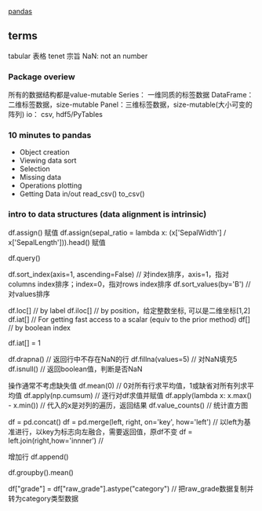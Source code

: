 [pandas](http://pandas.pydata.org/pandas-docs/stable/)

## terms
tabular 表格
tenet 宗旨
NaN: not an number

### Package overiew
所有的数据结构都是value-mutable
Series： 一维同质的标签数据
DataFrame： 二维标签数据，size-mutable
Panel：三维标签数据，size-mutable(大小可变的阵列)
io： csv, hdf5/PyTables

### 10 minutes to pandas

- Object creation
- Viewing data
    sort
- Selection
- Missing data
- Operations
    plotting
- Getting Data in/out
    read_csv()
    to_csv()
### intro to data structures  (data alignment is intrinsic)

<!--assign always returns a copy of the data, leaving the original DataFrame untouched.-->
df.assign() 赋值
df.assign(sepal_ratio = lambda x: (x['SepalWidth'] / x['SepalLength'])).head() 赋值
<!--返回满足条件的-->
df.query()

<!--排序-->
df.sort_index(axis=1, ascending=False)  // 对index排序，axis=1，指对columns index排序；index=0，指对rows index排序
df.sort_values(by='B')                  // 对values排序

<!--选择-->
df.loc[]        // by label
df.iloc[]       // by position，给定整数坐标, 可以是二维坐标[1,2]
df.iat[]        // For getting fast access to a scalar (equiv to the prior method)
df[]            // by boolean index

<!--setting-->
df.iat[] = 1

<!--缺失值-->
df.drapna()                 // 返回行中不存在NaN的行
df.fillna(values=5)         // 对NaN填充5
df.isnull()                 // 返回boolean值，判断是否NaN

<!--Operations-->
操作通常不考虑缺失值
df.mean(0)                              // 0对所有行求平均值，1或缺省对所有列求平均值
df.apply(np.cumsum)                     // 逐行对df求值并赋值
df.apply(lambda x: x.max() - x.min())   // 代入的x是对列的遍历，返回结果
df.value_counts()                       // 统计直方图

<!--merge-->
df = pd.concat()
df = pd.merge(left, right, on='key', how='left') // 以left为基准进行，以key为标志向左融合，需要返回值，原df不变
df = left.join(right,how='innner')               // 

<!--append-->
增加行
df.append()

<!--group-->
df.groupby().mean()

<!--Categoricals-->
df["grade"] = df["raw_grade"].astype("category")    // 把raw_grade数据复制并转为category类型数据